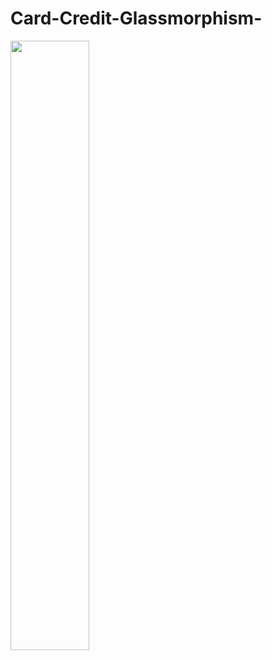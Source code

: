 # Card-Credit-Glassmorphism-

[<img src="https://img.youtube.com/vi/t-VOnM3QBIc/maxresdefault.jpg" width="50%">](https://youtu.be/t-VOnM3QBIc)
